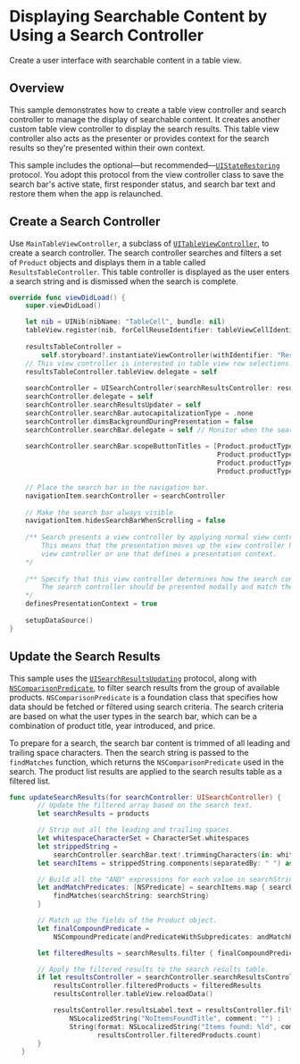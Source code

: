 # Displaying Searchable Content by Using a Search Controller

Create a user interface with searchable content in a table view.

## Overview

This sample demonstrates how to create a table view controller and search controller to manage the display of searchable content. It creates another custom table view controller to display the search results. This table view controller also acts as the presenter or provides context for the search results so they're presented within their own context.

This sample includes the optional—but recommended—[`UIStateRestoring`](https://developer.apple.com/documentation/uikit/uistaterestoring) protocol. You adopt this protocol from the view controller class to save the search bar's active state, first responder status, and search bar text and restore them when the app is relaunched.

## Create a Search Controller

Use `MainTableViewController`, a subclass of [`UITableViewController`](https://developer.apple.com/documentation/uikit/uitableviewcontroller), to create a search controller. The search controller searches and filters a set of `Product` objects and displays them in a table called `ResultsTableController`. This table controller is displayed as the user enters a search string and is dismissed when the search is complete.

``` swift
override func viewDidLoad() {
    super.viewDidLoad()

    let nib = UINib(nibName: "TableCell", bundle: nil)
    tableView.register(nib, forCellReuseIdentifier: tableViewCellIdentifier)
    
    resultsTableController =
        self.storyboard?.instantiateViewController(withIdentifier: "ResultsTableController") as? ResultsTableController
    // This view controller is interested in table view row selections.
    resultsTableController.tableView.delegate = self
    
    searchController = UISearchController(searchResultsController: resultsTableController)
    searchController.delegate = self
    searchController.searchResultsUpdater = self
    searchController.searchBar.autocapitalizationType = .none
    searchController.dimsBackgroundDuringPresentation = false
    searchController.searchBar.delegate = self // Monitor when the search button is tapped.
    
    searchController.searchBar.scopeButtonTitles = [Product.productTypeName(forType: .all),
                                                    Product.productTypeName(forType: .birthdays),
                                                    Product.productTypeName(forType: .weddings),
                                                    Product.productTypeName(forType: .funerals)]

    // Place the search bar in the navigation bar.
    navigationItem.searchController = searchController
    
    // Make the search bar always visible.
    navigationItem.hidesSearchBarWhenScrolling = false
    
    /** Search presents a view controller by applying normal view controller presentation semantics.
        This means that the presentation moves up the view controller hierarchy until it finds the root
        view controller or one that defines a presentation context.
    */
    
    /** Specify that this view controller determines how the search controller is presented.
        The search controller should be presented modally and match the physical size of this view controller.
    */
    definesPresentationContext = true
    
    setupDataSource()
}
```

## Update the Search Results

This sample uses the [`UISearchResultsUpdating`](https://developer.apple.com/documentation/uikit/uisearchresultsupdating) protocol, along with [`NSComparisonPredicate`](https://developer.apple.com/documentation/foundation/nscomparisonpredicate), to filter search results from the group of available products. `NSComparisonPredicate` is a foundation class that specifies how data should be fetched or filtered using search criteria. The search criteria are based on what the user types in the search bar, which can be a combination of product title, year introduced, and price.

To prepare for a search, the search bar content is trimmed of all leading and trailing space characters. Then the search string is passed to the `findMatches` function, which returns the `NSComparisonPredicate` used in the search. The product list results are applied to the search results table as a filtered list.

``` swift
func updateSearchResults(for searchController: UISearchController) {
       // Update the filtered array based on the search text.
       let searchResults = products

       // Strip out all the leading and trailing spaces.
       let whitespaceCharacterSet = CharacterSet.whitespaces
       let strippedString =
           searchController.searchBar.text!.trimmingCharacters(in: whitespaceCharacterSet)
       let searchItems = strippedString.components(separatedBy: " ") as [String]

       // Build all the "AND" expressions for each value in searchString.
       let andMatchPredicates: [NSPredicate] = searchItems.map { searchString in
           findMatches(searchString: searchString)
       }

       // Match up the fields of the Product object.
       let finalCompoundPredicate =
           NSCompoundPredicate(andPredicateWithSubpredicates: andMatchPredicates)

       let filteredResults = searchResults.filter { finalCompoundPredicate.evaluate(with: $0) }

       // Apply the filtered results to the search results table.
       if let resultsController = searchController.searchResultsController as? ResultsTableController {
           resultsController.filteredProducts = filteredResults
           resultsController.tableView.reloadData()

           resultsController.resultsLabel.text = resultsController.filteredProducts.isEmpty ?
               NSLocalizedString("NoItemsFoundTitle", comment: "") :
               String(format: NSLocalizedString("Items found: %ld", comment: ""),
                      resultsController.filteredProducts.count)
       }
   }
```
